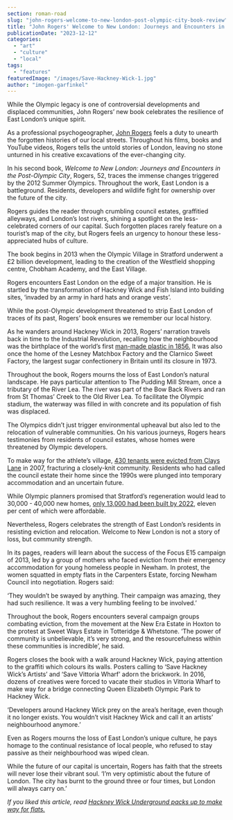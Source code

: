 ```yaml
---
section: roman-road
slug: "john-rogers-welcome-to-new-london-post-olympic-city-book-review"
title: "John Rogers' Welcome to New London: Journeys and Encounters in the Post-Olympic city"
publicationDate: "2023-12-12"
categories: 
  - "art"
  - "culture"
  - "local"
tags: 
  - "features"
featuredImage: "/images/Save-Hackney-Wick-1.jpg"
author: "imogen-garfinkel"
---
```


While the Olympic legacy is one of controversial developments and displaced communities, John Rogers’ new book celebrates the resilience of East London’s unique spirit.

As a professional psychogeographer, [John Rogers](https://romanroadlondon.com/john-rogers-interview/) feels a duty to unearth the forgotten histories of our local streets. Throughout his films, books and YouTube videos, Rogers tells the untold stories of London, leaving no stone unturned in his creative excavations of the ever-changing city. 

In his second book, _Welcome to New London: Journeys and Encounters in the Post-Olympic City_, Rogers, 52, traces the immense changes triggered by the 2012 Summer Olympics. Throughout the work, East London is a battleground. Residents, developers and wildlife fight for ownership over the future of the city. 

Rogers guides the reader through crumbling council estates, graffitied alleyways, and London’s lost rivers, shining a spotlight on the less-celebrated corners of our capital. Such forgotten places rarely feature on a tourist’s map of the city, but Rogers feels an urgency to honour these less-appreciated hubs of culture.  

The book begins in 2013 when the Olympic Village in Stratford underwent a £2 billion development, leading to the creation of the Westfield shopping centre, Chobham Academy, and the East Village. 

Rogers encounters East London on the edge of a major transition. He is startled by the transformation of Hackney Wick and Fish Island into building sites, ‘invaded by an army in hard hats and orange vests’. 

While the post-Olympic development threatened to strip East London of traces of its past, Rogers’ book ensures we remember our local history.

As he wanders around Hackney Wick in 2013, Rogers’ narration travels back in time to the Industrial Revolution, recalling how the neighbourhood was the birthplace of the world’s first [man-made plastic in 1856.](https://romanroadlondon.com/raw-materials-plastics-exhibition-peter-marigold-frances-scott/) It was also once the home of the Lesney Matchbox Factory and the Clarnico Sweet Factory, the largest sugar confectionery in Britain until its closure in 1973.

Throughout the book, Rogers mourns the loss of East London’s natural landscape. He pays particular attention to The Pudding Mill Stream, once a tributary of the River Lea. The river was part of the Bow Back Rivers and ran from St Thomas’ Creek to the Old River Lea. To facilitate the Olympic stadium, the waterway was filled in with concrete and its population of fish was displaced.

The Olympics didn’t just trigger environmental upheaval but also led to the relocation of vulnerable communities. On his various journeys, Rogers hears testimonies from residents of council estates, whose homes were threatened by Olympic developers. 

To make way for the athlete’s village, [430 tenants were evicted from Clays Lane](https://romanroadlondon.com/ten-years-on-queen-elizabeth-olympic-park/) in 2007, fracturing a closely-knit community. Residents who had called the council estate their home since the 1990s were plunged into temporary accommodation and an uncertain future.

While Olympic planners promised that Stratford’s regeneration would lead to 30,000 - 40,000 new homes, [only 13,000 had been built by 2022](https://www.theguardian.com/uk-news/2022/jun/30/a-massive-betrayal-how-londons-olympic-legacy-was-sold-out), eleven per cent of which were affordable. 

Nevertheless, Rogers celebrates the strength of East London’s residents in resisting eviction and relocation. Welcome to New London is not a story of loss, but community strength. 

In its pages, readers will learn about the success of the Focus E15 campaign of 2013, led by a group of mothers who faced eviction from their emergency accommodation for young homeless people in Newham. In protest, the women squatted in empty flats in the Carpenters Estate, forcing Newham Council into negotiation. Rogers said:

‘They wouldn’t be swayed by anything. Their campaign was amazing, they had such resilience. It was a very humbling feeling to be involved.’

Throughout the book, Rogers encounters several campaign groups combating eviction, from the movement at the New Era Estate in Hoxton to the protest at Sweet Ways Estate in Totteridge & Whetstone. ‘The power of community is unbelievable, it’s very strong, and the resourcefulness within these communities is incredible’, he said. 

Rogers closes the book with a walk around Hackney Wick, paying attention to the graffiti which colours its walls. Posters calling to ‘Save Hackney Wick’s Artists’ and ‘Save Vittoria Wharf’ adorn the brickwork. In 2016, dozens of creatives were forced to vacate their studios in Vittoria Wharf to make way for a bridge connecting Queen Elizabeth Olympic Park to Hackney Wick.

‘Developers around Hackney Wick prey on the area’s heritage, even though it no longer exists. You wouldn’t visit Hackney Wick and call it an artists’ neighbourhood anymore.’ 

Even as Rogers mourns the loss of East London’s unique culture, he pays homage to the continual resistance of local people, who refused to stay passive as their neighbourhood was wiped clean. 

While the future of our capital is uncertain, Rogers has faith that the streets will never lose their vibrant soul. ‘I’m very optimistic about the future of London. The city has burnt to the ground three or four times, but London will always carry on.’ 

_If you liked this article, read_ [_Hackney Wick Underground packs up to make way for flats._](https://romanroadlondon.com/hackney-wick-underground-move-the-baths/)


